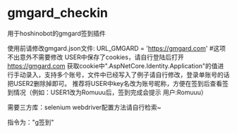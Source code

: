 # gmgard_checkin
用于hoshinobot的gmgard签到插件

使用前请修改gmgard.json文件:
  URL_GMGARD = 'https://gmgard.com' #这项不出意外不需要修改
  USER中保存了cookies，请自行登陆后打开 https://gmgard.com 获取cookie中".AspNetCore.Identity.Application"的值进行手动录入，支持多个账号，文件中已经写入了例子请自行修改，登录单账号的话把USER2删除掉即可。
  推荐将USER中key名改为账号昵称，方便在签到后查看签到情况（例如：USER1改为Romuuu后，签到完成会提示 用户:Romuuu）
  
  需要三方库：selenium
  webdriver配置方法请自行检索~
  
  指令为："g签到" 
